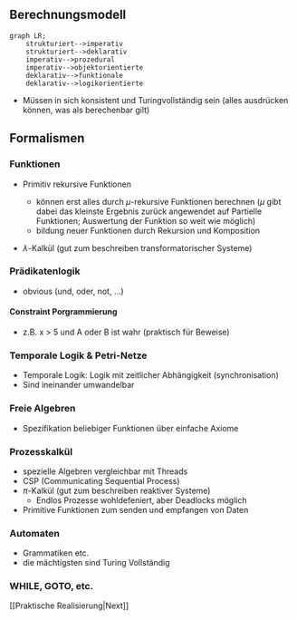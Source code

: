 ## Berechnungsmodell
```mermaid
graph LR;
	strukturiert-->imperativ
	strukturiert-->deklarativ
	imperativ-->prozedural
	imperativ-->objektorientierte
	deklarativ-->funktionale
	deklarativ-->logikorientierte
```
- Müssen in sich konsistent und Turingvollständig sein (alles ausdrücken können, was als berechenbar gilt)

## Formalismen
### Funktionen
- Primitiv rekursive Funktionen 
	- können erst alles durch $\mu$-rekursive Funktionen berechnen ($\mu$ gibt dabei das kleinste Ergebnis zurück angewendet auf Partielle Funktionen; Auswertung der Funktion so weit wie möglich)
	- bildung neuer Funktionen durch Rekursion und Komposition

- $\lambda$-Kalkül (gut zum beschreiben transformatorischer Systeme)

### Prädikatenlogik
- obvious (und, oder, not, ...)

#### Constraint Porgrammierung 
- z.B. x > 5 und A oder B ist wahr (praktisch für Beweise)

### Temporale Logik & Petri-Netze
- Temporale Logik: Logik mit zeitlicher Abhängigkeit (synchronisation)
- Sind ineinander umwandelbar

### Freie Algebren
- Spezifikation beliebiger Funktionen über einfache Axiome

### Prozesskalkül
- spezielle Algebren vergleichbar mit Threads
- CSP (Communicating Sequential Process)
- $\pi$-Kalkül (gut zum beschreiben reaktiver Systeme)
	- Endlos Prozesse wohldefeniert, aber Deadlocks möglich
- Primitive Funktionen zum senden und empfangen von Daten

### Automaten
- Grammatiken etc.
- die mächtigsten sind Turing Vollständig

### WHILE, GOTO, etc.

[[Praktische Realisierung|Next]]  
